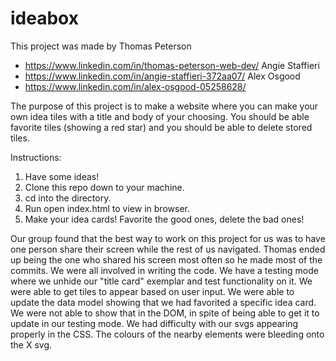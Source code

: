 # ideabox
This project was made by
Thomas Peterson
- https://www.linkedin.com/in/thomas-peterson-web-dev/
Angie Staffieri
- https://www.linkedin.com/in/angie-staffieri-372aa07/
Alex Osgood
- https://www.linkedin.com/in/alex-osgood-05258628/

The purpose of this project is to make a website where you can make your own idea tiles with a title and body of your choosing. You should be able favorite tiles (showing a red star) and you should be able to delete stored tiles.

Instructions:
1. Have some ideas!
2. Clone this repo down to your machine.
3. cd into the directory.
4. Run open index.html to view in browser.
5. Make your idea cards! Favorite the good ones, delete the bad ones!

Our group found that the best way to work on this project for us was to have one person share their screen while the rest of us navigated. Thomas ended up being the one who shared his screen most often so he made most of the commits. We were all involved in writing the code.
We have a testing mode where we unhide our "title card" exemplar and test functionality on it. We were able to get tiles to appear based on user input. We were able to update the data model showing that we had favorited a specific idea card. We were not able to show that in the DOM, in spite of being able to get it to update in our testing mode. We had difficulty with our svgs appearing properly in the CSS. The colours of the nearby elements were bleeding onto the X svg.
